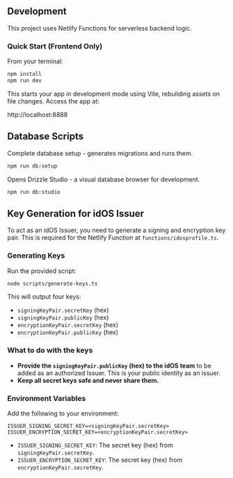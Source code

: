 ## Development

This project uses Netlify Functions for serverless backend logic.

### Quick Start (Frontend Only)

From your terminal:

```sh
npm install
npm run dev
```

This starts your app in development mode using Vite, rebuilding assets on file changes. Access the app at:

http://localhost:8888

## Database Scripts

Complete database setup - generates migrations and runs them.

```sh
npm run db:setup
```

Opens Drizzle Studio - a visual database browser for development.

```sh
npm run db:studio
```

## Key Generation for idOS Issuer

To act as an idOS Issuer, you need to generate a signing and encryption key pair. This is required for the Netlify Function at `functions/idosprofile.ts`.

### Generating Keys

Run the provided script:

```sh
node scripts/generate-keys.ts
```

This will output four keys:

- `signingKeyPair.secretKey` (hex)
- `signingKeyPair.publicKey` (hex)
- `encryptionKeyPair.secretKey` (hex)
- `encryptionKeyPair.publicKey` (hex)

### What to do with the keys

- **Provide the `signingKeyPair.publicKey` (hex) to the idOS team** to be added as an authorized Issuer. This is your public identity as an issuer.
- **Keep all secret keys safe and never share them.**

### Environment Variables

Add the following to your environment:

```
ISSUER_SIGNING_SECRET_KEY=<signingKeyPair.secretKey>
ISSUER_ENCRYPTION_SECRET_KEY=<encryptionKeyPair.secretKey>
```

- `ISSUER_SIGNING_SECRET_KEY`: The secret key (hex) from `signingKeyPair.secretKey`.
- `ISSUER_ENCRYPTION_SECRET_KEY`: The secret key (hex) from `encryptionKeyPair.secretKey`.
